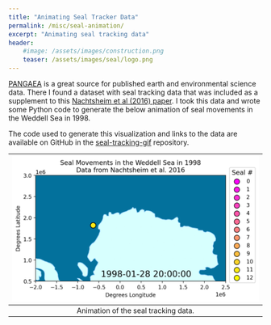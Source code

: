 ```yaml
---
title: "Animating Seal Tracker Data"
permalink: /misc/seal-animation/
excerpt: "Animating seal tracking data"
header:
    #image: /assets/images/construction.png
    teaser: /assets/images/seal/logo.png
---
```


[PANGAEA](https://www.pangaea.de/) is a great source for published earth and environmental science data.
There I found a dataset with seal tracking data that was included as a supplement to this [Nachtsheim et al (2016) paper](https://doi.org/10.1007/s00300-016-2020-0).
I took this data and wrote some Python code to generate the below animation of seal movements in the Weddell Sea in 1998.

The code used to generate this visualization and links to the data are available on GitHub in the
[seal-tracking-gif](https://github.com/elbeejay/seal-tracking-gif) repository.

| ![Seal Animation](/assets/images/seal/seals_small.gif) |
|:--:|
| Animation of the seal tracking data. |
